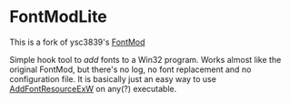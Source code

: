 # FontModLite
This is a fork of ysc3839's [FontMod](https://github.com/ysc3839/FontMod)

Simple hook tool to _add_ fonts to a Win32 program.
Works almost like the original FontMod, but there's no log, no font replacement and no configuration file. It is basically just an easy way to use [AddFontResourceExW](https://docs.microsoft.com/en-us/windows/desktop/api/wingdi/nf-wingdi-addfontresourceexw) on any(?) executable.